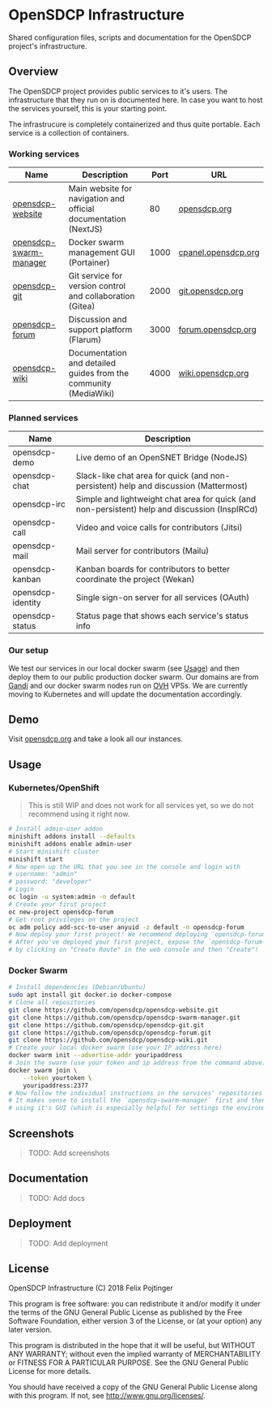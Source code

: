 # OpenSDCP Infrastructure

Shared configuration files, scripts and documentation for the OpenSDCP project's infrastructure.

## Overview

The OpenSDCP project provides public services to it's users. The infrastructure that they run on is documented here. In case you want to host the services yourself, this is your starting point.

The infrastrucure is completely containerized and thus quite portable. Each service is a collection of containers.

### Working services

| Name                                                                         | Description                                                      | Port | URL                                                |
| ---------------------------------------------------------------------------- | ---------------------------------------------------------------- | ---- | -------------------------------------------------- |
| [opensdcp-website](https://github.com/opensdcp/opensdcp-website)             | Main website for navigation and official documentation (NextJS)  | 80   | [opensdcp.org](https://opensdcp.org)               |
| [opensdcp-swarm-manager](https://github.com/opensdcp/opensdcp-swarm-manager) | Docker swarm management GUI (Portainer)                          | 1000 | [cpanel.opensdcp.org](https://cpanel.opensdcp.org) |
| [opensdcp-git](https://github.com/opensdcp/opensdcp-git)                     | Git service for version control and collaboration (Gitea)        | 2000 | [git.opensdcp.org](https://git.opensdcp.org)       |
| [opensdcp-forum](https://github.com/opensdcp/opensdcp-forum)                 | Discussion and support platform (Flarum)                         | 3000 | [forum.opensdcp.org](https://forum.opensdcp.org)   |
| [opensdcp-wiki](https://github.com/opensdcp/opensdcp-wiki)                   | Documentation and detailed guides from the community (MediaWiki) | 4000 | [wiki.opensdcp.org](https://wiki.opensdcp.org)     |

### Planned services

| Name              | Description                                                                                    |
| ----------------- | ---------------------------------------------------------------------------------------------- |
| opensdcp-demo     | Live demo of an OpenSNET Bridge (NodeJS)                                                       |
| opensdcp-chat     | Slack-like chat area for quick (and non-persistent) help and discussion (Mattermost)           |
| opensdcp-irc      | Simple and lightweight chat area for quick (and non-persistent) help and discussion (InspIRCd) |
| opensdcp-call     | Video and voice calls for contributors (Jitsi)                                                 |
| opensdcp-mail     | Mail server for contributors (Mailu)                                                           |
| opensdcp-kanban   | Kanban boards for contributors to better coordinate the project (Wekan)                        |
| opensdcp-identity | Single sign-on server for all services (OAuth)                                                 |
| opensdcp-status   | Status page that shows each service's status info                                              |

### Our setup

We test our services in our local docker swarm (see [Usage](#usage)) and then deploy them to our public production docker swarm.
Our domains are from [Gandi](https://www.gandi.net/) and our docker swarm nodes run on [OVH](https://www.ovh.com) VPSs.
We are currently moving to Kubernetes and will update the documentation accordingly.

## Demo

Visit [opensdcp.org](https://opensdcp.org/) and take a look all our instances.

## Usage

### Kubernetes/OpenShift

> This is still WIP and does not work for all services yet, so we do not recommend using it right now. 

```bash
# Install admin-user addon
minishift addons install --defaults
minishift addons enable admin-user
# Start minishift cluster
minishift start
# Now open up the URL that you see in the console and login with
# username: "admin"
# password: "developer"
# Login
oc login -u system:admin -n default
# Create your first project
oc new-project opensdcp-forum
# Get root privileges on the project
oc adm policy add-scc-to-user anyuid -z default -n opensdcp-forum
# Now deploy your first project! We recommend deploying `opensdcp-forum` first.
# After you've deployed your first project, expose the `opensdcp-forum-web` service 
# by clicking on "Create Route" in the web console and then "Create"!
```

### Docker Swarm

```bash
# Install dependencies (Debian/Ubuntu)
sudo apt install git docker.io docker-compose
# Clone all repositories
git clone https://github.com/opensdcp/opensdcp-website.git
git clone https://github.com/opensdcp/opensdcp-swarm-manager.git
git clone https://github.com/opensdcp/opensdcp-git.git
git clone https://github.com/opensdcp/opensdcp-forum.git
git clone https://github.com/opensdcp/opensdcp-wiki.git
# Create your local docker swarm (use your IP address here)
docker swarm init --advertise-addr youripaddress
# Join the swarm (use your token and ip address from the command above) (run this on all nodes you want to use)
docker swarm join \
    --token yourtoken \
    youripaddress:2377
# Now follow the individual instructions in the services' repositories (look for "Deployment to swarm")!
# It makes sense to install the `opensdcp-swarm-manager` first and then deploy the services as stacks
# using it's GUI (which is especially helpful for settings the environment variables)
```

## Screenshots

> TODO: Add screenshots

## Documentation

> TODO: Add docs

## Deployment

> TODO: Add deployment

## License

OpenSDCP Infrastructure (C) 2018 Felix Pojtinger

This program is free software: you can redistribute it and/or modify
it under the terms of the GNU General Public License as published by
the Free Software Foundation, either version 3 of the License, or
(at your option) any later version.

This program is distributed in the hope that it will be useful,
but WITHOUT ANY WARRANTY; without even the implied warranty of
MERCHANTABILITY or FITNESS FOR A PARTICULAR PURPOSE. See the
GNU General Public License for more details.

You should have received a copy of the GNU General Public License
along with this program. If not, see <http://www.gnu.org/licenses/>.
